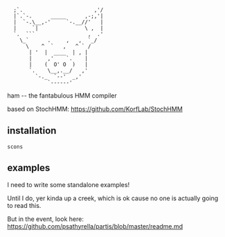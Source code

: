       ;`.                       ,'/
      |`.`-.      _____      ,-;,'|
      |  `-.\__,-'     `-.__//'   |
      |     `|               \ ,  |
      `.  ```                 ,  .'
        \_`      .     ,   ,  `_/
          \    ^  `   ,   ^ ` /
           | '  |  ____  | , |
           |     ,'    `.    |
           |    (  O' O  )   |
           `.    \__,.__/   ,'
             `-._  `--'  _,'
                 `------'

ham -- the fantabulous HMM compiler

based on StochHMM: https://github.com/KorfLab/StochHMM

installation
--------
```
scons
```

examples
--------
I need to write some standalone examples!

Until I do, yer kinda up a creek, which is ok cause no one is actually going to read this.

But in the event, look here: https://github.com/psathyrella/partis/blob/master/readme.md
